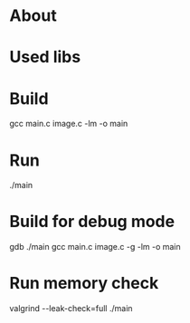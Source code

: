 # About

# Used libs

# Build
gcc main.c image.c -lm -o main

# Run
./main

# Build for debug mode
gdb ./main
gcc main.c image.c -g -lm -o main 

# Run memory check
valgrind --leak-check=full ./main